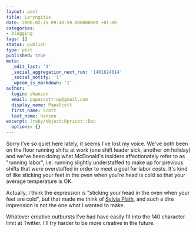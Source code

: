 ```yaml
---
layout: post
title: Laryngitis
date: 2008-02-25 09:48:59.000000000 +01:00
categories:
- blogging
tags: []
status: publish
type: post
published: true
meta:
  _edit_last: '3'
  _social_aggregation_next_run: '1401624014'
  _social_notify: '1'
  _wpcom_is_markdown: '1'
author:
  login: shanson
  email: papascott-wp@gmail.com
  display_name: PapaScott
  first_name: Scott
  last_name: Hanson
excerpt: !ruby/object:Hpricot::Doc
  options: {}
---
```

<p>Sorry I've so quiet here lately, it seems I've lost my voice. We've both been on the floor running shifts at work (one shift leader sick, another on holiday) and we've been doing what McDonald's insiders affectionately refer to as "running labor", i.e. running slightly understaffed to make up for previous shifts that were overstaffed in order to meet a goal for labor costs. It's kind of like sticking your feet in the oven when you're head is cold so that your average temperature is OK.</p>
<p>Actually, I think the expression is "sticking your head in the oven when your feet are cold", but that made me think of <a href="http://en.wikipedia.org/wiki/Sylvia_Plath#Death">Sylvia Plath</a>, and such a dire impression is not the one what I wanted to make.</p>
<p>Whatever creative outbursts I've had have easily fit into the 140 character limit at Twitter. I'll try harder to be more creative in the future.</p>
